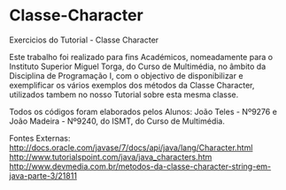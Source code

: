 Classe-Character
================

Exercicios do Tutorial - Classe Character

Este trabalho foi realizado para fins Académicos, nomeadamente para o Instituto Superior Miguel Torga, do Curso de Multimédia, no âmbito da Disciplina de Programação I, com o objectivo de disponibilizar e exemplificar os vários exemplos dos métodos da Classe Character, utilizados tambem no nosso Tutorial sobre esta mesma classe. 

Todos os códigos foram elaborados pelos Alunos: 
  João Teles - Nº9276 e João Madeira - Nº9240, do ISMT, do Curso de Multimédia.
    

Fontes Externas:
http://docs.oracle.com/javase/7/docs/api/java/lang/Character.html
http://www.tutorialspoint.com/java/java_characters.htm
http://www.devmedia.com.br/metodos-da-classe-character-string-em-java-parte-3/21811
